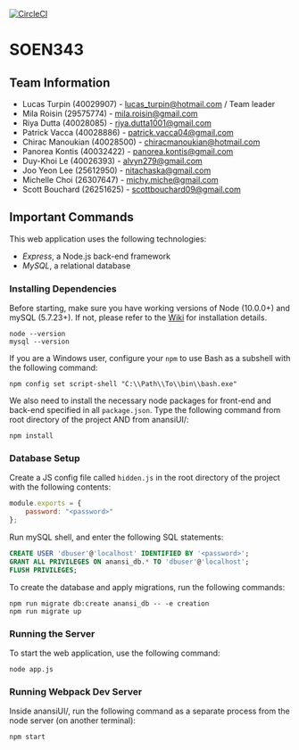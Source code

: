 [![CircleCI](https://circleci.com/gh/Lercerss/SOEN343.svg?style=svg&circle-token=3131703e1b64c29ce735053475a6c3c55a68436c)](https://circleci.com/gh/Lercerss/SOEN343)

# SOEN343

## Team Information

-   Lucas Turpin (40029907) - lucas_turpin@hotmail.com / Team leader
-   Mila Roisin (29575774) - mila.roisin@gmail.com
-   Riya Dutta (40028085) - riya.dutta1001@gmail.com
-   Patrick Vacca (40028886) - patrick.vacca04@gmail.com
-   Chirac Manoukian (40028500) - chiracmanoukian@hotmail.com
-   Panorea Kontis (40032422) - panorea.kontis@gmail.com
-   Duy-Khoi Le (40026393) - alvyn279@gmail.com
-   Joo Yeon Lee (25612950) - nitachaska@gmail.com
-   Michelle Choi (26307647) - michy.miche@gmail.com
-   Scott Bouchard (26251625) - scottbouchard09@gmail.com

## Important Commands

This web application uses the following technologies:

-   _Express_, a Node.js back-end framework
-   _MySQL_, a relational database

### Installing Dependencies

Before starting, make sure you have working versions of Node (10.0.0+) and mySQL (5.7.23+). If not, please refer to the [Wiki](https://github.com/Lercerss/SOEN343/wiki/First-Time-Setup-Information) for installation details.

```
node --version
mysql --version
```

If you are a Windows user, configure your `npm` to use Bash as a subshell with the following command:

```shell
npm config set script-shell "C:\\Path\\To\\bin\\bash.exe"
```

We also need to install the necessary node packages for front-end and back-end specified in all `package.json`. Type the following command from root directory of the project AND from anansiUI/:

```
npm install
```

### Database Setup

Create a JS config file called `hidden.js` in the root directory of the project with the following contents:

```javascript
module.exports = {
    password: "<password>"
};
```

Run mySQL shell, and enter the following SQL statements:

```SQL
CREATE USER 'dbuser'@'localhost' IDENTIFIED BY '<password>';
GRANT ALL PRIVILEGES ON anansi_db.* TO 'dbuser'@'localhost';
FLUSH PRIVILEGES;
```

To create the database and apply migrations, run the following commands:

```Shell
npm run migrate db:create anansi_db -- -e creation
npm run migrate up
```

### Running the Server

To start the web application, use the following command:

```
node app.js
```

### Running Webpack Dev Server

Inside anansiUI/, run the following command as a separate process from the node server (on another terminal):

```
npm start
```
